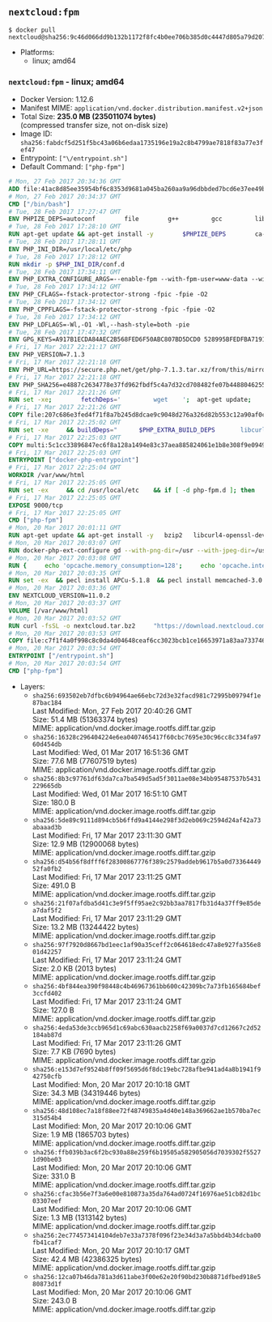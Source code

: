 ## `nextcloud:fpm`

```console
$ docker pull nextcloud@sha256:9c46d066dd9b132b1172f8fc4b0ee706b385d0c4447d805a79d2072a7b007c78
```

-	Platforms:
	-	linux; amd64

### `nextcloud:fpm` - linux; amd64

-	Docker Version: 1.12.6
-	Manifest MIME: `application/vnd.docker.distribution.manifest.v2+json`
-	Total Size: **235.0 MB (235011074 bytes)**  
	(compressed transfer size, not on-disk size)
-	Image ID: `sha256:fabdcf5d251f5bc43a06b6edaa1735196e19a2c8b4799ae7818f83a77e3fef47`
-	Entrypoint: `["\/entrypoint.sh"]`
-	Default Command: `["php-fpm"]`

```dockerfile
# Mon, 27 Feb 2017 20:34:36 GMT
ADD file:41ac8d85ee35954bf6c8353d9681a045ba260aa9a96dbbded7bcd6e37ee49bea in / 
# Mon, 27 Feb 2017 20:34:37 GMT
CMD ["/bin/bash"]
# Tue, 28 Feb 2017 17:27:47 GMT
ENV PHPIZE_DEPS=autoconf 		file 		g++ 		gcc 		libc-dev 		make 		pkg-config 		re2c
# Tue, 28 Feb 2017 17:28:10 GMT
RUN apt-get update && apt-get install -y 		$PHPIZE_DEPS 		ca-certificates 		curl 		libedit2 		libsqlite3-0 		libxml2 		xz-utils 	--no-install-recommends && rm -r /var/lib/apt/lists/*
# Tue, 28 Feb 2017 17:28:11 GMT
ENV PHP_INI_DIR=/usr/local/etc/php
# Tue, 28 Feb 2017 17:28:12 GMT
RUN mkdir -p $PHP_INI_DIR/conf.d
# Tue, 28 Feb 2017 17:34:11 GMT
ENV PHP_EXTRA_CONFIGURE_ARGS=--enable-fpm --with-fpm-user=www-data --with-fpm-group=www-data
# Tue, 28 Feb 2017 17:34:12 GMT
ENV PHP_CFLAGS=-fstack-protector-strong -fpic -fpie -O2
# Tue, 28 Feb 2017 17:34:12 GMT
ENV PHP_CPPFLAGS=-fstack-protector-strong -fpic -fpie -O2
# Tue, 28 Feb 2017 17:34:12 GMT
ENV PHP_LDFLAGS=-Wl,-O1 -Wl,--hash-style=both -pie
# Tue, 28 Feb 2017 17:47:32 GMT
ENV GPG_KEYS=A917B1ECDA84AEC2B568FED6F50ABC807BD5DCD0 528995BFEDFBA7191D46839EF9BA0ADA31CBD89E
# Fri, 17 Mar 2017 22:21:17 GMT
ENV PHP_VERSION=7.1.3
# Fri, 17 Mar 2017 22:21:18 GMT
ENV PHP_URL=https://secure.php.net/get/php-7.1.3.tar.xz/from/this/mirror PHP_ASC_URL=https://secure.php.net/get/php-7.1.3.tar.xz.asc/from/this/mirror
# Fri, 17 Mar 2017 22:21:18 GMT
ENV PHP_SHA256=e4887c2634778e37fd962fbdf5c4a7d32cd708482fe07b448804625570cb0bb0 PHP_MD5=d604d688be17f4a05b99dbb7fb9581f4
# Fri, 17 Mar 2017 22:21:26 GMT
RUN set -xe; 		fetchDeps=' 		wget 	'; 	apt-get update; 	apt-get install -y --no-install-recommends $fetchDeps; 	rm -rf /var/lib/apt/lists/*; 		mkdir -p /usr/src; 	cd /usr/src; 		wget -O php.tar.xz "$PHP_URL"; 		if [ -n "$PHP_SHA256" ]; then 		echo "$PHP_SHA256 *php.tar.xz" | sha256sum -c -; 	fi; 	if [ -n "$PHP_MD5" ]; then 		echo "$PHP_MD5 *php.tar.xz" | md5sum -c -; 	fi; 		if [ -n "$PHP_ASC_URL" ]; then 		wget -O php.tar.xz.asc "$PHP_ASC_URL"; 		export GNUPGHOME="$(mktemp -d)"; 		for key in $GPG_KEYS; do 			gpg --keyserver ha.pool.sks-keyservers.net --recv-keys "$key"; 		done; 		gpg --batch --verify php.tar.xz.asc php.tar.xz; 		rm -r "$GNUPGHOME"; 	fi; 		apt-get purge -y --auto-remove $fetchDeps
# Fri, 17 Mar 2017 22:21:26 GMT
COPY file:207c686e3fed4f71f8a7b245d8dcae9c9048d276a326d82b553c12a90af0c0ca in /usr/local/bin/ 
# Fri, 17 Mar 2017 22:25:02 GMT
RUN set -xe 	&& buildDeps=" 		$PHP_EXTRA_BUILD_DEPS 		libcurl4-openssl-dev 		libedit-dev 		libsqlite3-dev 		libssl-dev 		libxml2-dev 	" 	&& apt-get update && apt-get install -y $buildDeps --no-install-recommends && rm -rf /var/lib/apt/lists/* 		&& export CFLAGS="$PHP_CFLAGS" 		CPPFLAGS="$PHP_CPPFLAGS" 		LDFLAGS="$PHP_LDFLAGS" 	&& docker-php-source extract 	&& cd /usr/src/php 	&& ./configure 		--with-config-file-path="$PHP_INI_DIR" 		--with-config-file-scan-dir="$PHP_INI_DIR/conf.d" 				--disable-cgi 				--enable-ftp 		--enable-mbstring 		--enable-mysqlnd 				--with-curl 		--with-libedit 		--with-openssl 		--with-zlib 				$PHP_EXTRA_CONFIGURE_ARGS 	&& make -j "$(nproc)" 	&& make install 	&& { find /usr/local/bin /usr/local/sbin -type f -executable -exec strip --strip-all '{}' + || true; } 	&& make clean 	&& docker-php-source delete 		&& apt-get purge -y --auto-remove -o APT::AutoRemove::RecommendsImportant=false $buildDeps
# Fri, 17 Mar 2017 22:25:03 GMT
COPY multi:5c1cc33896847ec6f8a128a1494e83c37aea885824061e1b8e308f9e09499956 in /usr/local/bin/ 
# Fri, 17 Mar 2017 22:25:03 GMT
ENTRYPOINT ["docker-php-entrypoint"]
# Fri, 17 Mar 2017 22:25:04 GMT
WORKDIR /var/www/html
# Fri, 17 Mar 2017 22:25:05 GMT
RUN set -ex 	&& cd /usr/local/etc 	&& if [ -d php-fpm.d ]; then 		sed 's!=NONE/!=!g' php-fpm.conf.default | tee php-fpm.conf > /dev/null; 		cp php-fpm.d/www.conf.default php-fpm.d/www.conf; 	else 		mkdir php-fpm.d; 		cp php-fpm.conf.default php-fpm.d/www.conf; 		{ 			echo '[global]'; 			echo 'include=etc/php-fpm.d/*.conf'; 		} | tee php-fpm.conf; 	fi 	&& { 		echo '[global]'; 		echo 'error_log = /proc/self/fd/2'; 		echo; 		echo '[www]'; 		echo '; if we send this to /proc/self/fd/1, it never appears'; 		echo 'access.log = /proc/self/fd/2'; 		echo; 		echo 'clear_env = no'; 		echo; 		echo '; Ensure worker stdout and stderr are sent to the main error log.'; 		echo 'catch_workers_output = yes'; 	} | tee php-fpm.d/docker.conf 	&& { 		echo '[global]'; 		echo 'daemonize = no'; 		echo; 		echo '[www]'; 		echo 'listen = [::]:9000'; 	} | tee php-fpm.d/zz-docker.conf
# Fri, 17 Mar 2017 22:25:05 GMT
EXPOSE 9000/tcp
# Fri, 17 Mar 2017 22:25:05 GMT
CMD ["php-fpm"]
# Mon, 20 Mar 2017 20:01:11 GMT
RUN apt-get update && apt-get install -y   bzip2   libcurl4-openssl-dev   libfreetype6-dev   libicu-dev   libjpeg-dev   libldap2-dev   libmcrypt-dev   libmemcached-dev   libpng12-dev   libpq-dev   libxml2-dev   && rm -rf /var/lib/apt/lists/*
# Mon, 20 Mar 2017 20:03:07 GMT
RUN docker-php-ext-configure gd --with-png-dir=/usr --with-jpeg-dir=/usr   && docker-php-ext-configure ldap --with-libdir=lib/x86_64-linux-gnu   && docker-php-ext-install gd exif intl mbstring mcrypt ldap mysqli opcache pdo_mysql pdo_pgsql pgsql zip
# Mon, 20 Mar 2017 20:03:08 GMT
RUN {     echo 'opcache.memory_consumption=128';     echo 'opcache.interned_strings_buffer=8';     echo 'opcache.max_accelerated_files=4000';     echo 'opcache.revalidate_freq=60';     echo 'opcache.fast_shutdown=1';     echo 'opcache.enable_cli=1';   } > /usr/local/etc/php/conf.d/opcache-recommended.ini
# Mon, 20 Mar 2017 20:03:35 GMT
RUN set -ex  && pecl install APCu-5.1.8  && pecl install memcached-3.0.2  && pecl install redis-3.1.1  && docker-php-ext-enable apcu redis memcached
# Mon, 20 Mar 2017 20:03:36 GMT
ENV NEXTCLOUD_VERSION=11.0.2
# Mon, 20 Mar 2017 20:03:37 GMT
VOLUME [/var/www/html]
# Mon, 20 Mar 2017 20:03:52 GMT
RUN curl -fsSL -o nextcloud.tar.bz2     "https://download.nextcloud.com/server/releases/nextcloud-${NEXTCLOUD_VERSION}.tar.bz2"  && curl -fsSL -o nextcloud.tar.bz2.asc     "https://download.nextcloud.com/server/releases/nextcloud-${NEXTCLOUD_VERSION}.tar.bz2.asc"  && export GNUPGHOME="$(mktemp -d)"  && gpg --keyserver ha.pool.sks-keyservers.net --recv-keys 28806A878AE423A28372792ED75899B9A724937A  && gpg --batch --verify nextcloud.tar.bz2.asc nextcloud.tar.bz2  && rm -r "$GNUPGHOME" nextcloud.tar.bz2.asc  && tar -xjf nextcloud.tar.bz2 -C /usr/src/  && rm nextcloud.tar.bz2
# Mon, 20 Mar 2017 20:03:53 GMT
COPY file:c7f1f4a0f998c8c0da4d04648ceaf6cc3023bcb1ce16653971a83aa733746efc in /entrypoint.sh 
# Mon, 20 Mar 2017 20:03:54 GMT
ENTRYPOINT ["/entrypoint.sh"]
# Mon, 20 Mar 2017 20:03:54 GMT
CMD ["php-fpm"]
```

-	Layers:
	-	`sha256:693502eb7dfbc6b94964ae66ebc72d3e32facd981c72995b09794f1e87bac184`  
		Last Modified: Mon, 27 Feb 2017 20:40:26 GMT  
		Size: 51.4 MB (51363374 bytes)  
		MIME: application/vnd.docker.image.rootfs.diff.tar.gzip
	-	`sha256:16328c296404224e6ea0407465417f60cbc7695e30c96cc8c334fa9760d454db`  
		Last Modified: Wed, 01 Mar 2017 16:51:36 GMT  
		Size: 77.6 MB (77607519 bytes)  
		MIME: application/vnd.docker.image.rootfs.diff.tar.gzip
	-	`sha256:8b3c97761df63da7ca7ba549d5ad5f3011ae08e34bb95487537b5431229665db`  
		Last Modified: Wed, 01 Mar 2017 16:51:10 GMT  
		Size: 180.0 B  
		MIME: application/vnd.docker.image.rootfs.diff.tar.gzip
	-	`sha256:5de89c9111d894cb5b6ffd9a4144e298f3d2eb069c2594d24af42a73abaaad3b`  
		Last Modified: Fri, 17 Mar 2017 23:11:30 GMT  
		Size: 12.9 MB (12900068 bytes)  
		MIME: application/vnd.docker.image.rootfs.diff.tar.gzip
	-	`sha256:d54b56f8dfff6f28300867776f389c2579addeb9617b5a0d7336444952fa0fb2`  
		Last Modified: Fri, 17 Mar 2017 23:11:25 GMT  
		Size: 491.0 B  
		MIME: application/vnd.docker.image.rootfs.diff.tar.gzip
	-	`sha256:21f07afdba5d41c3e9f5ff95ae2c92bb3aa7817fb31d4a37ff9e85dea7daf5f2`  
		Last Modified: Fri, 17 Mar 2017 23:11:29 GMT  
		Size: 13.2 MB (13244422 bytes)  
		MIME: application/vnd.docker.image.rootfs.diff.tar.gzip
	-	`sha256:97f7920d8667bd1eec1af90a35ceff2c064618edc47a8e927fa356e801d42257`  
		Last Modified: Fri, 17 Mar 2017 23:11:24 GMT  
		Size: 2.0 KB (2013 bytes)  
		MIME: application/vnd.docker.image.rootfs.diff.tar.gzip
	-	`sha256:4bf844ea390f98448c4b46967361bb600c42309bc7a73fb165684bef3ccfd402`  
		Last Modified: Fri, 17 Mar 2017 23:11:24 GMT  
		Size: 127.0 B  
		MIME: application/vnd.docker.image.rootfs.diff.tar.gzip
	-	`sha256:4eda53de3ccb965d1c69abc630aacb2258f69a0037d7cd12667c2d52184ab87d`  
		Last Modified: Fri, 17 Mar 2017 23:11:26 GMT  
		Size: 7.7 KB (7690 bytes)  
		MIME: application/vnd.docker.image.rootfs.diff.tar.gzip
	-	`sha256:e153d7ef9524b8ff09f5695d6f8dc19ebc728afbe941ad4a8b1941f942750cfb`  
		Last Modified: Mon, 20 Mar 2017 20:10:18 GMT  
		Size: 34.3 MB (34319446 bytes)  
		MIME: application/vnd.docker.image.rootfs.diff.tar.gzip
	-	`sha256:48d108ec7a18f88ee72f48749835a4d40e148a369662ae1b570ba7ec315d54b4`  
		Last Modified: Mon, 20 Mar 2017 20:10:06 GMT  
		Size: 1.9 MB (1865703 bytes)  
		MIME: application/vnd.docker.image.rootfs.diff.tar.gzip
	-	`sha256:ffb039b3ac6f2bc930a88e259f6b19505a582905056d7039302f55271d90be03`  
		Last Modified: Mon, 20 Mar 2017 20:10:06 GMT  
		Size: 331.0 B  
		MIME: application/vnd.docker.image.rootfs.diff.tar.gzip
	-	`sha256:cfac3b56e7f3a6e00e810873a35da764ad0724f16976ae51cb82d1bc03307eef`  
		Last Modified: Mon, 20 Mar 2017 20:10:06 GMT  
		Size: 1.3 MB (1313142 bytes)  
		MIME: application/vnd.docker.image.rootfs.diff.tar.gzip
	-	`sha256:2ec774573414104deb7e33a7378f096f23e34d3a7a5bbd4b34dcba00fb41caf7`  
		Last Modified: Mon, 20 Mar 2017 20:10:17 GMT  
		Size: 42.4 MB (42386325 bytes)  
		MIME: application/vnd.docker.image.rootfs.diff.tar.gzip
	-	`sha256:12ca07b46da781a3d611abe3f00e62e20f90bd230b8871dfbed918e580873d1f`  
		Last Modified: Mon, 20 Mar 2017 20:10:06 GMT  
		Size: 243.0 B  
		MIME: application/vnd.docker.image.rootfs.diff.tar.gzip
